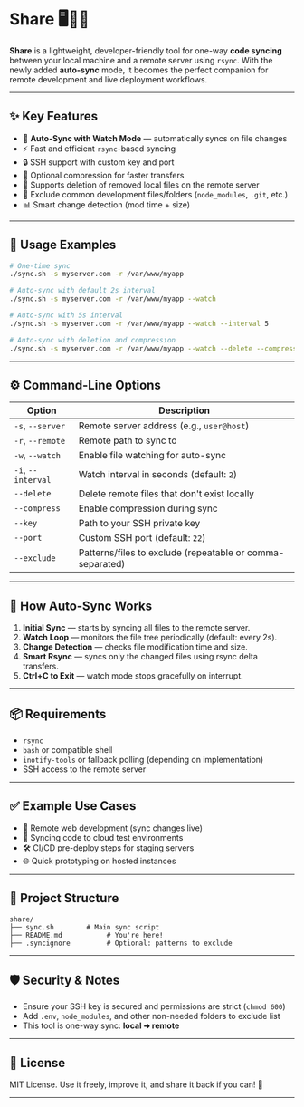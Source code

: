 
# Share 🖥️🔁📡

**Share** is a lightweight, developer-friendly tool for one-way **code syncing** between your local machine and a remote server using `rsync`. With the newly added **auto-sync** mode, it becomes the perfect companion for remote development and live deployment workflows.

---

## ✨ Key Features

- 🔁 **Auto-Sync with Watch Mode** — automatically syncs on file changes
- ⚡ Fast and efficient `rsync`-based syncing
- 🔒 SSH support with custom key and port
- 💨 Optional compression for faster transfers
- 🧹 Supports deletion of removed local files on the remote server
- 📁 Exclude common development files/folders (`node_modules`, `.git`, etc.)
- 📊 Smart change detection (mod time + size)

---

## 🚀 Usage Examples

```bash
# One-time sync
./sync.sh -s myserver.com -r /var/www/myapp

# Auto-sync with default 2s interval
./sync.sh -s myserver.com -r /var/www/myapp --watch

# Auto-sync with 5s interval
./sync.sh -s myserver.com -r /var/www/myapp --watch --interval 5

# Auto-sync with deletion and compression
./sync.sh -s myserver.com -r /var/www/myapp --watch --delete --compress
````

---

## ⚙️ Command-Line Options

| Option             | Description                                               |
| ------------------ | --------------------------------------------------------- |
| `-s`, `--server`   | Remote server address (e.g., `user@host`)                 |
| `-r`, `--remote`   | Remote path to sync to                                    |
| `-w`, `--watch`    | Enable file watching for auto-sync                        |
| `-i`, `--interval` | Watch interval in seconds (default: `2`)                  |
| `--delete`         | Delete remote files that don't exist locally              |
| `--compress`       | Enable compression during sync                            |
| `--key`            | Path to your SSH private key                              |
| `--port`           | Custom SSH port (default: `22`)                           |
| `--exclude`        | Patterns/files to exclude (repeatable or comma-separated) |

---

## 🧠 How Auto-Sync Works

1. **Initial Sync** — starts by syncing all files to the remote server.
2. **Watch Loop** — monitors the file tree periodically (default: every 2s).
3. **Change Detection** — checks file modification time and size.
4. **Smart Rsync** — syncs only the changed files using rsync delta transfers.
5. **Ctrl+C to Exit** — watch mode stops gracefully on interrupt.

---

## 📦 Requirements

* `rsync`
* `bash` or compatible shell
* `inotify-tools` or fallback polling (depending on implementation)
* SSH access to the remote server

---

## ✅ Example Use Cases

* 🔧 Remote web development (sync changes live)
* 🧪 Syncing code to cloud test environments
* 🛠️ CI/CD pre-deploy steps for staging servers
* 🌐 Quick prototyping on hosted instances

---

## 📂 Project Structure

```
share/
├── sync.sh        # Main sync script
├── README.md           # You're here!
├── .syncignore         # Optional: patterns to exclude
```

---

## 🛡️ Security & Notes

* Ensure your SSH key is secured and permissions are strict (`chmod 600`)
* Add `.env`, `node_modules`, and other non-needed folders to exclude list
* This tool is one-way sync: **local ➜ remote**

---

## 📄 License

MIT License. Use it freely, improve it, and share it back if you can! 🙌

---






